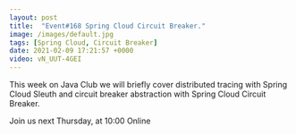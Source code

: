 ```yaml
---
layout: post
title:  "Event#168 Spring Cloud Circuit Breaker."
image: /images/default.jpg
tags: [Spring Cloud, Circuit Breaker]
date: 2021-02-09 17:21:57 +0000
video: vN_UUT-4GEI
---
```


This week on Java Club we will briefly cover distributed tracing with Spring Cloud Sleuth and circuit breaker abstraction with Spring Cloud Circuit Breaker.

Join us next Thursday, at 10:00 Online
